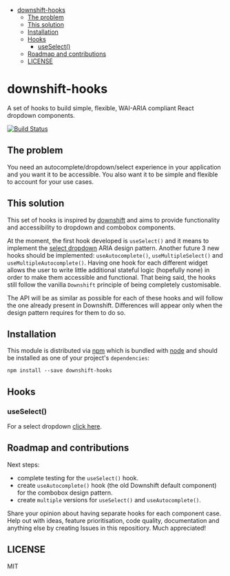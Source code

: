 <!-- START doctoc generated TOC please keep comment here to allow auto update -->
<!-- DON'T EDIT THIS SECTION, INSTEAD RE-RUN doctoc TO UPDATE -->

- [downshift-hooks](#downshift-hooks)
  - [The problem](#the-problem)
  - [This solution](#this-solution)
  - [Installation](#installation)
  - [Hooks](#hooks)
    - [useSelect()](#useselect)
  - [Roadmap and contributions](#roadmap-and-contributions)
  - [LICENSE](#license)

<!-- END doctoc generated TOC please keep comment here to allow auto update -->

# downshift-hooks

A set of hooks to build simple, flexible, WAI-ARIA compliant React dropdown components.

[![Build Status](https://travis-ci.org/silviuavram/downshift-hooks.svg?branch=master)](https://travis-ci.org/silviuavram/downshift-hooks)

## The problem

You need an autocomplete/dropdown/select experience in your application and you want it to be accessible. You also want it to be simple and flexible to account for your use cases.

## This solution

This set of hooks is inspired by [downshift][downshift] and aims to provide functionality and accessibility to dropdown and combobox components.

At the moment, the first hook developed is `useSelect()` and it means to implement the [select dropdown][select-dropdown] ARIA design pattern. Another future 3 new hooks should be implemented: `useAutocomplete()`, `useMultipleSelect()` and `useMultipleAutocomplete()`. Having one hook for each different widget allows the user to write little additional stateful logic (hopefully none) in order to make them accessible and functional. That being said, the hooks still follow the vanilla `Downshift` principle of being completely customisable.

The API will be as similar as possible for each of these hooks and will follow the one already present in Downshift. Differences will appear only when the design pattern requires for them to do so.

## Installation

This module is distributed via [npm][npm] which is bundled with [node][node] and should be installed as one of your project's `dependencies`:

```
npm install --save downshift-hooks
```

## Hooks

### useSelect()

For a select dropdown [click here][select-readme].

## Roadmap and contributions

Next steps:

- complete testing for the `useSelect()` hook.
- create `useAutocomplete()` hook (the old Downshift default component) for the combobox design pattern.
- create `multiple` versions for `useSelect()` and `useAutocomplete()`.

Share your opinion about having separate hooks for each component case. Help out with ideas, feature prioritisation, code quality, documentation and anything else by creating Issues in this repositiory. Much appreciated!

## LICENSE

MIT

[npm]: https://www.npmjs.com/
[node]: https://nodejs.org
[downshift]: https://github.com/downshift-js/downshift
[select-dropdown]: https://www.w3.org/TR/wai-aria-practices/examples/listbox/listbox-collapsible.html
[select-readme]: https://github.com/silviuavram/downshift-hooks/blob/master/src/hooks/useSelect/README.md
